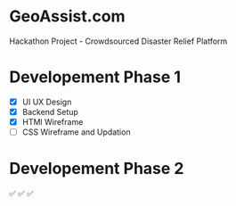 # GeoAssist.com
Hackathon Project - Crowdsourced Disaster Relief Platform 

# Developement Phase 1 

- [x] UI UX Design
- [x] Backend Setup
- [x] HTMl Wireframe
- [ ] CSS Wireframe and Updation

# Developement Phase 2

:white_check_mark:
:white_check_mark:
:white_check_mark:

